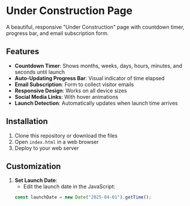 # Under Construction Page

A beautiful, responsive "Under Construction" page with countdown timer, progress bar, and email subscription form.

## Features

- **Countdown Timer**: Shows months, weeks, days, hours, minutes, and seconds until launch
- **Auto-Updating Progress Bar**: Visual indicator of time elapsed
- **Email Subscription**: Form to collect visitor emails
- **Responsive Design**: Works on all device sizes
- **Social Media Links**: With hover animations
- **Launch Detection**: Automatically updates when launch time arrives

## Installation

1. Clone this repository or download the files
2. Open `index.html` in a web browser
3. Deploy to your web server

## Customization

1. **Set Launch Date**: 
   - Edit the launch date in the JavaScript:
   ```javascript
   const launchDate = new Date("2025-04-01").getTime();
